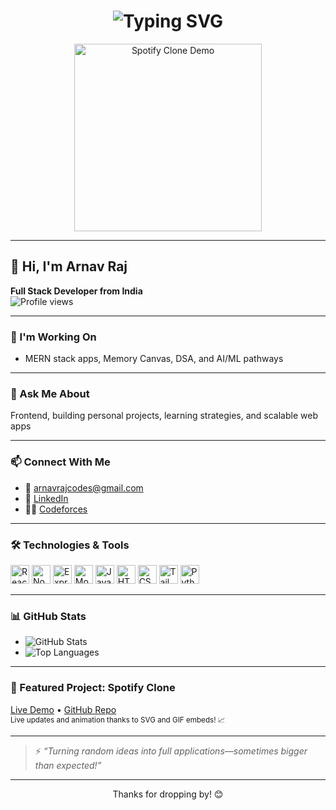 <h1 align="center">
  <img src="https://readme-typing-svg.demolab.com?font=JetBrains+Mono&size=30&duration=2000&pause=1000&color=20EBD8&center=true&vCenter=true&multiline=true&lines=Hey+I%27M+ARNAV+RAJ;Full+Stack+Developer;Turning+ideas+into+apps…" alt="Typing SVG"/>
</h1>

<div align="center">
  <img src="demo/spotify-demo.gif" alt="Spotify Clone Demo" width="300"/>
</div>

---

## 👋 Hi, I'm **Arnav Raj**
**Full Stack Developer from India**  
![Profile views](https://komarev.com/ghpvc/?username=arnavraj07&label=Profile%20views&color=0e75b6&style=flat)

---

### 🔧 I'm Working On
- MERN stack apps, Memory Canvas, DSA, and AI/ML pathways

---

### 💬 Ask Me About
Frontend, building personal projects, learning strategies, and scalable web apps

---

### 📫 Connect With Me
- 📧 arnavrajcodes@gmail.com  
- 🔗 [LinkedIn](https://www.linkedin.com/in/arnav-raj-7142b8313)  
- 🐱‍💻 [Codeforces](https://codeforces.com/profile/arnavraj07)

---

### 🛠️ Technologies & Tools

<p align="left">
  <img src="https://cdn.jsdelivr.net/gh/devicons/devicon/icons/react/react-original.svg" alt="React" width="30"/>
  <img src="https://cdn.jsdelivr.net/gh/devicons/devicon/icons/nodejs/nodejs-original.svg" alt="Node.js" width="30"/>
  <img src="https://cdn.jsdelivr.net/gh/devicons/devicon/icons/express/express-original.svg" alt="Express" width="30"/>
  <img src="https://cdn.jsdelivr.net/gh/devicons/devicon/icons/mongodb/mongodb-original.svg" alt="MongoDB" width="30"/>
  <img src="https://cdn.jsdelivr.net/gh/devicons/devicon/icons/javascript/javascript-original.svg" alt="JavaScript" width="30"/>
  <img src="https://cdn.jsdelivr.net/gh/devicons/devicon/icons/html5/html5-original.svg" alt="HTML5" width="30"/>
  <img src="https://cdn.jsdelivr.net/gh/devicons/devicon/icons/css3/css3-original.svg" alt="CSS3" width="30"/>
  <img src="https://cdn.jsdelivr.net/gh/devicons/devicon/icons/tailwindcss/tailwindcss-plain.svg" alt="Tailwind CSS" width="30"/>
  <img src="https://cdn.jsdelivr.net/gh/devicons/devicon/icons/python/python-original.svg" alt="Python" width="30"/>
</p>

---

### 📊 GitHub Stats

- ![GitHub Stats](https://github-readme-stats.vercel.app/api?username=arnavraj-7&show_icons=true&theme=tokyonight)
- ![Top Languages](https://github-readme-stats.vercel.app/api/top-langs?username=arnavraj-7&layout=compact&theme=tokyonight)

---

### 🎵 Featured Project: **Spotify Clone**
[Live Demo](https://spotify-clone-chi-dun.vercel.app) • [GitHub Repo](https://github.com/arnavraj-7/Spotify-Clone)  
<sub>Live updates and animation thanks to SVG and GIF embeds! 📈</sub>

---

> ⚡ *“Turning random ideas into full applications—sometimes bigger than expected!”*

---

<p align="center">Thanks for dropping by! 😊</p>